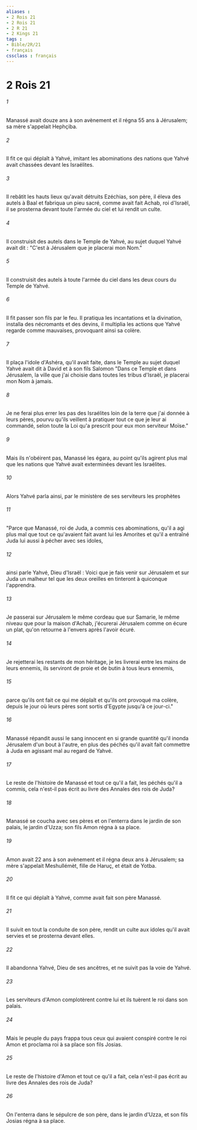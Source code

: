 ```yaml
---
aliases : 
- 2 Rois 21
- 2 Rois 21
- 2 R 21
- 2 Kings 21
tags : 
- Bible/2R/21
- français
cssclass : français
---
```


# 2 Rois 21

###### 1
Manassé avait douze ans à son avènement et il régna 55 ans à Jérusalem; sa mère s'appelait Hephçiba.
###### 2
Il fit ce qui déplaît à Yahvé, imitant les abominations des nations que Yahvé avait chassées devant les Israélites.
###### 3
Il rebâtit les hauts lieux qu'avait détruits Ezéchias, son père, il éleva des autels à Baal et fabriqua un pieu sacré, comme avait fait Achab, roi d'Israël, il se prosterna devant toute l'armée du ciel et lui rendit un culte.
###### 4
Il construisit des autels dans le Temple de Yahvé, au sujet duquel Yahvé avait dit : "C'est à Jérusalem que je placerai mon Nom."
###### 5
Il construisit des autels à toute l'armée du ciel dans les deux cours du Temple de Yahvé.
###### 6
Il fit passer son fils par le feu. Il pratiqua les incantations et la divination, installa des nécromants et des devins, il multiplia les actions que Yahvé regarde comme mauvaises, provoquant ainsi sa colère.
###### 7
Il plaça l'idole d'Ashéra, qu'il avait faite, dans le Temple au sujet duquel Yahvé avait dit à David et à son fils Salomon "Dans ce Temple et dans Jérusalem, la ville que j'ai choisie dans toutes les tribus d'Israël, je placerai mon Nom à jamais.
###### 8
Je ne ferai plus errer les pas des Israélites loin de la terre que j'ai donnée à leurs pères, pourvu qu'ils veillent à pratiquer tout ce que je leur ai commandé, selon toute la Loi qu'a prescrit pour eux mon serviteur Moïse."
###### 9
Mais ils n'obéirent pas, Manassé les égara, au point qu'ils agirent plus mal que les nations que Yahvé avait exterminées devant les Israélites.
###### 10
Alors Yahvé parla ainsi, par le ministère de ses serviteurs les prophètes
###### 11
"Parce que Manassé, roi de Juda, a commis ces abominations, qu'il a agi plus mal que tout ce qu'avaient fait avant lui les Amorites et qu'il a entraîné Juda lui aussi à pécher avec ses idoles,
###### 12
ainsi parle Yahvé, Dieu d'Israël : Voici que je fais venir sur Jérusalem et sur Juda un malheur tel que les deux oreilles en tinteront à quiconque l'apprendra.
###### 13
Je passerai sur Jérusalem le même cordeau que sur Samarie, le même niveau que pour la maison d'Achab, j'écurerai Jérusalem comme on écure un plat, qu'on retourne à l'envers après l'avoir écuré.
###### 14
Je rejetterai les restants de mon héritage, je les livrerai entre les mains de leurs ennemis, ils serviront de proie et de butin à tous leurs ennemis,
###### 15
parce qu'ils ont fait ce qui me déplaît et qu'ils ont provoqué ma colère, depuis le jour où leurs pères sont sortis d'Egypte jusqu'à ce jour-ci."
###### 16
Manassé répandit aussi le sang innocent en si grande quantité qu'il inonda Jérusalem d'un bout à l'autre, en plus des péchés qu'il avait fait commettre à Juda en agissant mal au regard de Yahvé.
###### 17
Le reste de l'histoire de Manassé et tout ce qu'il a fait, les péchés qu'il a commis, cela n'est-il pas écrit au livre des Annales des rois de Juda?
###### 18
Manassé se coucha avec ses pères et on l'enterra dans le jardin de son palais, le jardin d'Uzza; son fils Amon régna à sa place.
###### 19
Amon avait 22 ans à son avènement et il régna deux ans à Jérusalem; sa mère s'appelait Meshullémèt, fille de Haruç, et était de Yotba.
###### 20
Il fit ce qui déplaît à Yahvé, comme avait fait son père Manassé.
###### 21
Il suivit en tout la conduite de son père, rendit un culte aux idoles qu'il avait servies et se prosterna devant elles.
###### 22
Il abandonna Yahvé, Dieu de ses ancêtres, et ne suivit pas la voie de Yahvé.
###### 23
Les serviteurs d'Amon complotèrent contre lui et ils tuèrent le roi dans son palais.
###### 24
Mais le peuple du pays frappa tous ceux qui avaient conspiré contre le roi Amon et proclama roi à sa place son fils Josias.
###### 25
Le reste de l'histoire d'Amon et tout ce qu'il a fait, cela n'est-il pas écrit au livre des Annales des rois de Juda?
###### 26
On l'enterra dans le sépulcre de son père, dans le jardin d'Uzza, et son fils Josias régna à sa place.
